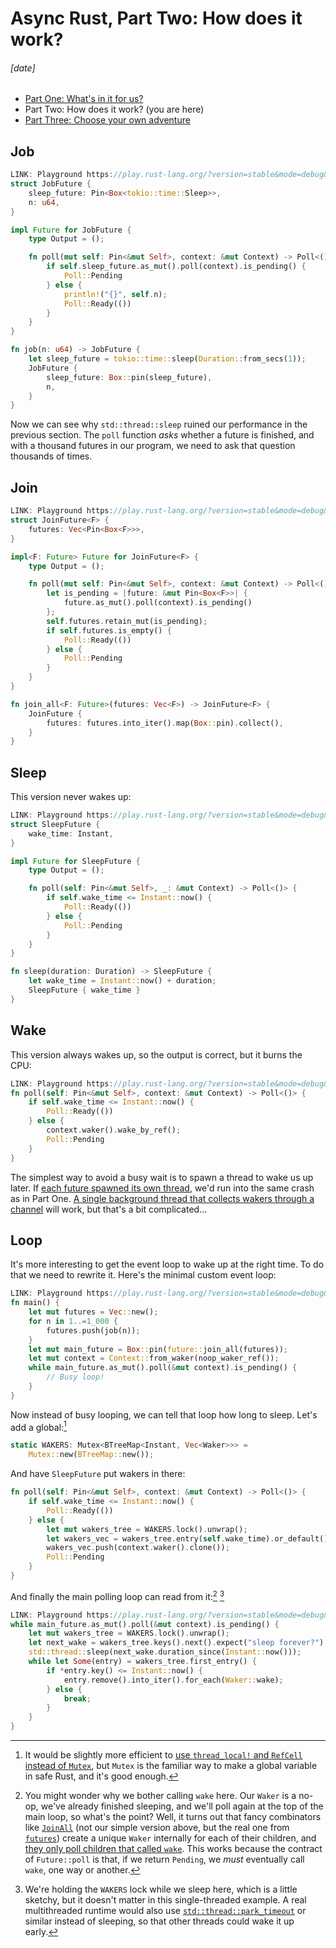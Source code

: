 # Async Rust, Part Two: How does it work?
###### \[date]

- [Part One: What's in it for us?](async_one.html)
- Part Two: How does it work? (you are here)
- [Part Three: Choose your own adventure](async_three.html)

## Job

```rust
LINK: Playground https://play.rust-lang.org/?version=stable&mode=debug&edition=2021&code=use+futures%3A%3Afuture%3B%0Ause+std%3A%3Afuture%3A%3AFuture%3B%0Ause+std%3A%3Apin%3A%3APin%3B%0Ause+std%3A%3Atask%3A%3A%7BContext%2C+Poll%7D%3B%0Ause+std%3A%3Atime%3A%3ADuration%3B%0A%0Astruct+JobFuture+%7B%0A++++sleep_future%3A+Pin%3CBox%3Ctokio%3A%3Atime%3A%3ASleep%3E%3E%2C%0A++++n%3A+u64%2C%0A%7D%0A%0Aimpl+Future+for+JobFuture+%7B%0A++++type+Output+%3D+%28%29%3B%0A%0A++++fn+poll%28mut+self%3A+Pin%3C%26mut+Self%3E%2C+context%3A+%26mut+Context%29+-%3E+Poll%3C%28%29%3E+%7B%0A++++++++if+self.sleep_future.as_mut%28%29.poll%28context%29.is_pending%28%29+%7B%0A++++++++++++Poll%3A%3APending%0A++++++++%7D+else+%7B%0A++++++++++++println%21%28%22%7B%7D%22%2C+self.n%29%3B%0A++++++++++++Poll%3A%3AReady%28%28%29%29%0A++++++++%7D%0A++++%7D%0A%7D%0A%0Afn+job%28n%3A+u64%29+-%3E+JobFuture+%7B%0A++++let+sleep_future+%3D+tokio%3A%3Atime%3A%3Asleep%28Duration%3A%3Afrom_secs%281%29%29%3B%0A++++JobFuture+%7B%0A++++++++sleep_future%3A+Box%3A%3Apin%28sleep_future%29%2C%0A++++++++n%2C%0A++++%7D%0A%7D%0A%0A%23%5Btokio%3A%3Amain%5D%0Aasync+fn+main%28%29+%7B%0A++++let+mut+futures+%3D+Vec%3A%3Anew%28%29%3B%0A++++for+n+in+1..%3D1_000+%7B%0A++++++++futures.push%28job%28n%29%29%3B%0A++++%7D%0A++++future%3A%3Ajoin_all%28futures%29.await%3B%0A%7D
struct JobFuture {
    sleep_future: Pin<Box<tokio::time::Sleep>>,
    n: u64,
}

impl Future for JobFuture {
    type Output = ();

    fn poll(mut self: Pin<&mut Self>, context: &mut Context) -> Poll<()> {
        if self.sleep_future.as_mut().poll(context).is_pending() {
            Poll::Pending
        } else {
            println!("{}", self.n);
            Poll::Ready(())
        }
    }
}

fn job(n: u64) -> JobFuture {
    let sleep_future = tokio::time::sleep(Duration::from_secs(1));
    JobFuture {
        sleep_future: Box::pin(sleep_future),
        n,
    }
}
```

Now we can see why `std::thread::sleep` ruined our performance in the previous
section. The `poll` function _asks_ whether a future is finished, and with a
thousand futures in our program, we need to ask that question thousands of
times.

## Join

```rust
LINK: Playground https://play.rust-lang.org/?version=stable&mode=debug&edition=2021&code=use+std%3A%3Afuture%3A%3AFuture%3B%0Ause+std%3A%3Apin%3A%3APin%3B%0Ause+std%3A%3Atask%3A%3A%7BContext%2C+Poll%7D%3B%0Ause+std%3A%3Atime%3A%3ADuration%3B%0A%0Aasync+fn+job%28n%3A+u64%29+%7B%0A++++tokio%3A%3Atime%3A%3Asleep%28Duration%3A%3Afrom_secs%281%29%29.await%3B%0A++++println%21%28%22%7Bn%7D%22%29%3B%0A%7D%0A%0Astruct+JoinFuture%3CF%3E+%7B%0A++++futures%3A+Vec%3CPin%3CBox%3CF%3E%3E%3E%2C%0A%7D%0A%0Aimpl%3CF%3A+Future%3E+Future+for+JoinFuture%3CF%3E+%7B%0A++++type+Output+%3D+%28%29%3B%0A%0A++++fn+poll%28mut+self%3A+Pin%3C%26mut+Self%3E%2C+context%3A+%26mut+Context%29+-%3E+Poll%3C%28%29%3E+%7B%0A++++++++let+is_pending+%3D+%7Cfuture%3A+%26mut+Pin%3CBox%3CF%3E%3E%7C+%7B%0A++++++++++++future.as_mut%28%29.poll%28context%29.is_pending%28%29%0A++++++++%7D%3B%0A++++++++self.futures.retain_mut%28is_pending%29%3B%0A++++++++if+self.futures.is_empty%28%29+%7B%0A++++++++++++Poll%3A%3AReady%28%28%29%29%0A++++++++%7D+else+%7B%0A++++++++++++Poll%3A%3APending%0A++++++++%7D%0A++++%7D%0A%7D%0A%0Afn+join_all%3CF%3A+Future%3E%28futures%3A+Vec%3CF%3E%29+-%3E+JoinFuture%3CF%3E+%7B%0A++++JoinFuture+%7B%0A++++++++futures%3A+futures.into_iter%28%29.map%28Box%3A%3Apin%29.collect%28%29%2C%0A++++%7D%0A%7D%0A%0A%23%5Btokio%3A%3Amain%5D%0Aasync+fn+main%28%29+%7B%0A++++let+mut+futures+%3D+Vec%3A%3Anew%28%29%3B%0A++++for+n+in+1..%3D1_000+%7B%0A++++++++futures.push%28job%28n%29%29%3B%0A++++%7D%0A++++join_all%28futures%29.await%3B%0A%7D
struct JoinFuture<F> {
    futures: Vec<Pin<Box<F>>>,
}

impl<F: Future> Future for JoinFuture<F> {
    type Output = ();

    fn poll(mut self: Pin<&mut Self>, context: &mut Context) -> Poll<()> {
        let is_pending = |future: &mut Pin<Box<F>>| {
            future.as_mut().poll(context).is_pending()
        };
        self.futures.retain_mut(is_pending);
        if self.futures.is_empty() {
            Poll::Ready(())
        } else {
            Poll::Pending
        }
    }
}

fn join_all<F: Future>(futures: Vec<F>) -> JoinFuture<F> {
    JoinFuture {
        futures: futures.into_iter().map(Box::pin).collect(),
    }
}
```

## Sleep

This version never wakes up:

```rust
LINK: Playground https://play.rust-lang.org/?version=stable&mode=debug&edition=2021&code=use+futures%3A%3Afuture%3B%0Ause+std%3A%3Afuture%3A%3AFuture%3B%0Ause+std%3A%3Apin%3A%3APin%3B%0Ause+std%3A%3Atask%3A%3A%7BContext%2C+Poll%7D%3B%0Ause+std%3A%3Atime%3A%3A%7BDuration%2C+Instant%7D%3B%0A%0Astruct+SleepFuture+%7B%0A++++wake_time%3A+Instant%2C%0A%7D%0A%0Aimpl+Future+for+SleepFuture+%7B%0A++++type+Output+%3D+%28%29%3B%0A%0A++++fn+poll%28self%3A+Pin%3C%26mut+Self%3E%2C+_%3A+%26mut+Context%29+-%3E+Poll%3C%28%29%3E+%7B%0A++++++++if+self.wake_time+%3C%3D+Instant%3A%3Anow%28%29+%7B%0A++++++++++++Poll%3A%3AReady%28%28%29%29%0A++++++++%7D+else+%7B%0A++++++++++++Poll%3A%3APending%0A++++++++%7D%0A++++%7D%0A%7D%0A%0Afn+sleep%28duration%3A+Duration%29+-%3E+SleepFuture+%7B%0A++++let+wake_time+%3D+Instant%3A%3Anow%28%29+%2B+duration%3B%0A++++SleepFuture+%7B+wake_time+%7D%0A%7D%0A%0Aasync+fn+job%28n%3A+u64%29+%7B%0A++++sleep%28Duration%3A%3Afrom_secs%281%29%29.await%3B%0A++++println%21%28%22%7Bn%7D%22%29%3B%0A%7D%0A%0A%23%5Btokio%3A%3Amain%5D%0Aasync+fn+main%28%29+%7B%0A++++let+mut+futures+%3D+Vec%3A%3Anew%28%29%3B%0A++++for+n+in+1..%3D1_000+%7B%0A++++++++futures.push%28job%28n%29%29%3B%0A++++%7D%0A++++future%3A%3Ajoin_all%28futures%29.await%3B%0A%7D
struct SleepFuture {
    wake_time: Instant,
}

impl Future for SleepFuture {
    type Output = ();

    fn poll(self: Pin<&mut Self>, _: &mut Context) -> Poll<()> {
        if self.wake_time <= Instant::now() {
            Poll::Ready(())
        } else {
            Poll::Pending
        }
    }
}

fn sleep(duration: Duration) -> SleepFuture {
    let wake_time = Instant::now() + duration;
    SleepFuture { wake_time }
}
```

## Wake

This version always wakes up, so the output is correct, but it burns the CPU:

```rust
LINK: Playground https://play.rust-lang.org/?version=stable&mode=debug&edition=2021&code=use+futures%3A%3Afuture%3B%0Ause+std%3A%3Afuture%3A%3AFuture%3B%0Ause+std%3A%3Apin%3A%3APin%3B%0Ause+std%3A%3Atask%3A%3A%7BContext%2C+Poll%7D%3B%0Ause+std%3A%3Atime%3A%3A%7BDuration%2C+Instant%7D%3B%0A%0Astruct+SleepFuture+%7B%0A++++wake_time%3A+Instant%2C%0A%7D%0A%0Aimpl+Future+for+SleepFuture+%7B%0A++++type+Output+%3D+%28%29%3B%0A%0A++++fn+poll%28self%3A+Pin%3C%26mut+Self%3E%2C+context%3A+%26mut+Context%29+-%3E+Poll%3C%28%29%3E+%7B%0A++++++++if+self.wake_time+%3C%3D+Instant%3A%3Anow%28%29+%7B%0A++++++++++++Poll%3A%3AReady%28%28%29%29%0A++++++++%7D+else+%7B%0A++++++++++++context.waker%28%29.wake_by_ref%28%29%3B%0A++++++++++++Poll%3A%3APending%0A++++++++%7D%0A++++%7D%0A%7D%0A%0Afn+sleep%28duration%3A+Duration%29+-%3E+SleepFuture+%7B%0A++++let+wake_time+%3D+Instant%3A%3Anow%28%29+%2B+duration%3B%0A++++SleepFuture+%7B+wake_time+%7D%0A%7D%0A%0Aasync+fn+job%28n%3A+u64%29+%7B%0A++++sleep%28Duration%3A%3Afrom_secs%281%29%29.await%3B%0A++++println%21%28%22%7Bn%7D%22%29%3B%0A%7D%0A%0A%23%5Btokio%3A%3Amain%5D%0Aasync+fn+main%28%29+%7B%0A++++let+mut+futures+%3D+Vec%3A%3Anew%28%29%3B%0A++++for+n+in+1..%3D1_000+%7B%0A++++++++futures.push%28job%28n%29%29%3B%0A++++%7D%0A++++future%3A%3Ajoin_all%28futures%29.await%3B%0A%7D
fn poll(self: Pin<&mut Self>, context: &mut Context) -> Poll<()> {
    if self.wake_time <= Instant::now() {
        Poll::Ready(())
    } else {
        context.waker().wake_by_ref();
        Poll::Pending
    }
}
```

The simplest way to avoid a busy wait is to spawn a thread to wake us up later.
If [each future spawned its own thread][same_crash], we'd run into the same
crash as in Part One. [A single background thread that collects wakers through
a channel][background_thread] will work, but that's a bit complicated...

[same_crash]: https://play.rust-lang.org/?version=stable&mode=debug&edition=2021&code=use+futures%3A%3Afuture%3B%0Ause+std%3A%3Afuture%3A%3AFuture%3B%0Ause+std%3A%3Apin%3A%3APin%3B%0Ause+std%3A%3Atask%3A%3A%7BContext%2C+Poll%7D%3B%0Ause+std%3A%3Atime%3A%3A%7BDuration%2C+Instant%7D%3B%0A%0Astruct+SleepFuture+%7B%0A++++wake_time%3A+Instant%2C%0A%7D%0A%0Aimpl+Future+for+SleepFuture+%7B%0A++++type+Output+%3D+%28%29%3B%0A%0A++++fn+poll%28self%3A+Pin%3C%26mut+Self%3E%2C+context%3A+%26mut+Context%29+-%3E+Poll%3C%28%29%3E+%7B%0A++++++++if+self.wake_time+%3C%3D+Instant%3A%3Anow%28%29+%7B%0A++++++++++++Poll%3A%3AReady%28%28%29%29%0A++++++++%7D+else+%7B%0A++++++++++++let+wake_time+%3D+self.wake_time%3B%0A++++++++++++let+waker+%3D+context.waker%28%29.clone%28%29%3B%0A++++++++++++std%3A%3Athread%3A%3Aspawn%28move+%7C%7C+%7B%0A++++++++++++++++std%3A%3Athread%3A%3Asleep%28wake_time.saturating_duration_since%28Instant%3A%3Anow%28%29%29%29%3B%0A++++++++++++++++waker.wake%28%29%3B%0A++++++++++++%7D%29%3B%0A++++++++++++Poll%3A%3APending%0A++++++++%7D%0A++++%7D%0A%7D%0A%0Afn+sleep%28duration%3A+Duration%29+-%3E+SleepFuture+%7B%0A++++let+wake_time+%3D+Instant%3A%3Anow%28%29+%2B+duration%3B%0A++++SleepFuture+%7B+wake_time+%7D%0A%7D%0A%0Aasync+fn+job%28n%3A+u64%29+%7B%0A++++sleep%28Duration%3A%3Afrom_secs%281%29%29.await%3B%0A++++println%21%28%22%7Bn%7D%22%29%3B%0A%7D%0A%0A%23%5Btokio%3A%3Amain%5D%0Aasync+fn+main%28%29+%7B%0A++++let+mut+futures+%3D+Vec%3A%3Anew%28%29%3B%0A++++for+n+in+1..%3D1_000+%7B%0A++++++++futures.push%28job%28n%29%29%3B%0A++++%7D%0A++++future%3A%3Ajoin_all%28futures%29.await%3B%0A%7D

[background_thread]: https://play.rust-lang.org/?version=stable&mode=debug&edition=2021&code=use+crossbeam_channel%3A%3ARecvTimeoutError%3B%0Ause+crossbeam_channel%3A%3ASender%3B%0Ause+futures%3A%3Afuture%3B%0Ause+std%3A%3Acollections%3A%3ABTreeMap%3B%0Ause+std%3A%3Afuture%3A%3AFuture%3B%0Ause+std%3A%3Apin%3A%3APin%3B%0Ause+std%3A%3Async%3A%3ALazyLock%3B%0Ause+std%3A%3Atask%3A%3A%7BContext%2C+Poll%2C+Waker%7D%3B%0Ause+std%3A%3Atime%3A%3A%7BDuration%2C+Instant%7D%3B%0A%0Astatic+WAKER_SENDER%3A+LazyLock%3CSender%3C%28Instant%2C+Waker%29%3E%3E+%3D+LazyLock%3A%3Anew%28%7C%7C+%7B%0A++++let+%28sender%2C+receiver%29+%3D+crossbeam_channel%3A%3Aunbounded%3A%3A%3C%28Instant%2C+Waker%29%3E%28%29%3B%0A++++%2F%2F+Kick+off+the+waker+thread+the+first+time+this+sender+is+used.%0A++++std%3A%3Athread%3A%3Aspawn%28move+%7C%7C+%7B%0A++++++++%2F%2F+A+sorted+multimap+of+wake+times+and+wakers.+The+soonest+wake+time+will+be+first.%0A++++++++let+mut+tree+%3D+BTreeMap%3A%3A%3CInstant%2C+Vec%3CWaker%3E%3E%3A%3Anew%28%29%3B%0A++++++++loop+%7B%0A++++++++++++%2F%2F+Wait+to+receive+a+new+%28wake_time%2C+waker%29+pair.+If+we+already+have+one+or+more%0A++++++++++++%2F%2F+wakers%2C+wait+with+a+timeout%2C+waking+up+at+the+earliest+known+wake+time.+Otherwise%2C%0A++++++++++++%2F%2F+wait+with+no+timeout.%0A++++++++++++let+new_pair+%3D+if+let+Some%28%28first_wake_time%2C+_%29%29+%3D+tree.first_key_value%28%29+%7B%0A++++++++++++++++let+timeout+%3D+first_wake_time.saturating_duration_since%28Instant%3A%3Anow%28%29%29%3B%0A++++++++++++++++match+receiver.recv_timeout%28timeout%29+%7B%0A++++++++++++++++++++Ok%28%28wake_time%2C+waker%29%29+%3D%3E+Some%28%28wake_time%2C+waker%29%29%2C%0A++++++++++++++++++++Err%28RecvTimeoutError%3A%3ATimeout%29+%3D%3E+None%2C%0A++++++++++++++++++++Err%28RecvTimeoutError%3A%3ADisconnected%29+%3D%3E+unreachable%21%28%29%2C%0A++++++++++++++++%7D%0A++++++++++++%7D+else+%7B%0A++++++++++++++++match+receiver.recv%28%29+%7B%0A++++++++++++++++++++Ok%28%28wake_time%2C+waker%29%29+%3D%3E+Some%28%28wake_time%2C+waker%29%29%2C%0A++++++++++++++++++++Err%28_%29+%3D%3E+unreachable%21%28%29%2C%0A++++++++++++++++%7D%0A++++++++++++%7D%3B%0A++++++++++++%2F%2F+If+we+got+a+waker+pair+above+%28i.e.+we+didn%27t+time+out%29%2C+add+it+to+the+map.%0A++++++++++++if+let+Some%28%28wake_time%2C+waker%29%29+%3D+new_pair+%7B%0A++++++++++++++++tree.entry%28wake_time%29.or_default%28%29.push%28waker.clone%28%29%29%3B%0A++++++++++++%7D%0A++++++++++++%2F%2F+Loop+over+all+the+wakers+whose+wake+time+has+passed%2C+removing+them+from+the+map+and%0A++++++++++++%2F%2F+invoking+them.%0A++++++++++++while+let+Some%28entry%29+%3D+tree.first_entry%28%29+%7B%0A++++++++++++++++if+*entry.key%28%29+%3C%3D+Instant%3A%3Anow%28%29+%7B%0A++++++++++++++++++++entry.remove%28%29.into_iter%28%29.for_each%28Waker%3A%3Awake%29%3B%0A++++++++++++++++%7D+else+%7B%0A++++++++++++++++++++break%3B%0A++++++++++++++++%7D%0A++++++++++++%7D%0A++++++++%7D%0A++++%7D%29%3B%0A++++sender%0A%7D%29%3B%0A%0Astruct+SleepFuture+%7B%0A++++wake_time%3A+Instant%2C%0A%7D%0A%0Aimpl+Future+for+SleepFuture+%7B%0A++++type+Output+%3D+%28%29%3B%0A%0A++++fn+poll%28self%3A+Pin%3C%26mut+Self%3E%2C+context%3A+%26mut+Context%29+-%3E+Poll%3C%28%29%3E+%7B%0A++++++++if+self.wake_time+%3C%3D+Instant%3A%3Anow%28%29+%7B%0A++++++++++++Poll%3A%3AReady%28%28%29%29%0A++++++++%7D+else+%7B%0A++++++++++++let+waker_pair+%3D+%28self.wake_time%2C+context.waker%28%29.clone%28%29%29%3B%0A++++++++++++WAKER_SENDER.send%28waker_pair%29.unwrap%28%29%3B%0A++++++++++++Poll%3A%3APending%0A++++++++%7D%0A++++%7D%0A%7D%0A%0Afn+sleep%28duration%3A+Duration%29+-%3E+SleepFuture+%7B%0A++++let+wake_time+%3D+Instant%3A%3Anow%28%29+%2B+duration%3B%0A++++SleepFuture+%7B+wake_time+%7D%0A%7D%0A%0Aasync+fn+job%28n%3A+u64%29+%7B%0A++++sleep%28Duration%3A%3Afrom_secs%281%29%29.await%3B%0A++++println%21%28%22%7Bn%7D%22%29%3B%0A%7D%0A%0A%23%5Btokio%3A%3Amain%5D%0Aasync+fn+main%28%29+%7B%0A++++let+mut+futures+%3D+Vec%3A%3Anew%28%29%3B%0A++++for+n+in+1..%3D1_000+%7B%0A++++++++futures.push%28job%28n%29%29%3B%0A++++%7D%0A++++future%3A%3Ajoin_all%28futures%29.await%3B%0A%7D

## Loop

It's more interesting to get the event loop to wake up at the right time. To do
that we need to rewrite it. Here's the minimal custom event loop:

```rust
LINK: Playground https://play.rust-lang.org/?version=stable&mode=debug&edition=2021&code=use+futures%3A%3Afuture%3B%0Ause+futures%3A%3Atask%3A%3Anoop_waker_ref%3B%0Ause+std%3A%3Afuture%3A%3AFuture%3B%0Ause+std%3A%3Apin%3A%3APin%3B%0Ause+std%3A%3Atask%3A%3A%7BContext%2C+Poll%7D%3B%0Ause+std%3A%3Atime%3A%3A%7BDuration%2C+Instant%7D%3B%0A%0Astruct+SleepFuture+%7B%0A++++wake_time%3A+Instant%2C%0A%7D%0A%0Aimpl+Future+for+SleepFuture+%7B%0A++++type+Output+%3D+%28%29%3B%0A%0A++++fn+poll%28self%3A+Pin%3C%26mut+Self%3E%2C+context%3A+%26mut+Context%29+-%3E+Poll%3C%28%29%3E+%7B%0A++++++++if+self.wake_time+%3C%3D+Instant%3A%3Anow%28%29+%7B%0A++++++++++++Poll%3A%3AReady%28%28%29%29%0A++++++++%7D+else+%7B%0A++++++++++++context.waker%28%29.wake_by_ref%28%29%3B%0A++++++++++++Poll%3A%3APending%0A++++++++%7D%0A++++%7D%0A%7D%0A%0Afn+sleep%28duration%3A+Duration%29+-%3E+SleepFuture+%7B%0A++++let+wake_time+%3D+Instant%3A%3Anow%28%29+%2B+duration%3B%0A++++SleepFuture+%7B+wake_time+%7D%0A%7D%0A%0Aasync+fn+job%28n%3A+u64%29+%7B%0A++++sleep%28Duration%3A%3Afrom_secs%281%29%29.await%3B%0A++++println%21%28%22%7Bn%7D%22%29%3B%0A%7D%0A%0Afn+main%28%29+%7B%0A++++let+mut+futures+%3D+Vec%3A%3Anew%28%29%3B%0A++++for+n+in+1..%3D1_000+%7B%0A++++++++futures.push%28job%28n%29%29%3B%0A++++%7D%0A++++let+mut+main_future+%3D+Box%3A%3Apin%28future%3A%3Ajoin_all%28futures%29%29%3B%0A++++let+mut+context+%3D+Context%3A%3Afrom_waker%28noop_waker_ref%28%29%29%3B%0A++++while+main_future.as_mut%28%29.poll%28%26mut+context%29.is_pending%28%29+%7B%0A++++++++%2F%2F+Busy+loop%21%0A++++%7D%0A%7D
fn main() {
    let mut futures = Vec::new();
    for n in 1..=1_000 {
        futures.push(job(n));
    }
    let mut main_future = Box::pin(future::join_all(futures));
    let mut context = Context::from_waker(noop_waker_ref());
    while main_future.as_mut().poll(&mut context).is_pending() {
        // Busy loop!
    }
}
```

Now instead of busy looping, we can tell that loop how long to sleep. Let's add
a global:[^thread_local]

[^thread_local]: It would be slightly more efficient to [use `thread_local!`
    and `RefCell` instead of `Mutex`][thread_local], but `Mutex` is the
    familiar way to make a global variable in safe Rust, and it's good enough.

[thread_local]: https://play.rust-lang.org/?version=stable&mode=debug&edition=2021&code=use+futures%3A%3Afuture%3B%0Ause+futures%3A%3Atask%3A%3Anoop_waker_ref%3B%0Ause+std%3A%3Acell%3A%3ARefCell%3B%0Ause+std%3A%3Acollections%3A%3ABTreeMap%3B%0Ause+std%3A%3Afuture%3A%3AFuture%3B%0Ause+std%3A%3Apin%3A%3APin%3B%0Ause+std%3A%3Atask%3A%3A%7BContext%2C+Poll%2C+Waker%7D%3B%0Ause+std%3A%3Atime%3A%3A%7BDuration%2C+Instant%7D%3B%0A%0Astd%3A%3Athread_local%21+%7B%0A++++static+WAKERS%3A+RefCell%3CBTreeMap%3CInstant%2C+Vec%3CWaker%3E%3E%3E+%3D+RefCell%3A%3Anew%28BTreeMap%3A%3Anew%28%29%29%3B%0A%7D%0A%0Astruct+SleepFuture+%7B%0A++++wake_time%3A+Instant%2C%0A%7D%0A%0Aimpl+Future+for+SleepFuture+%7B%0A++++type+Output+%3D+%28%29%3B%0A%0A++++fn+poll%28self%3A+Pin%3C%26mut+Self%3E%2C+context%3A+%26mut+Context%29+-%3E+Poll%3C%28%29%3E+%7B%0A++++++++if+self.wake_time+%3C%3D+Instant%3A%3Anow%28%29+%7B%0A++++++++++++Poll%3A%3AReady%28%28%29%29%0A++++++++%7D+else+%7B%0A++++++++++++WAKERS.with_borrow_mut%28%7Cwakers_tree%7C+%7B%0A++++++++++++++++let+wakers_vec+%3D+wakers_tree.entry%28self.wake_time%29.or_default%28%29%3B%0A++++++++++++++++wakers_vec.push%28context.waker%28%29.clone%28%29%29%3B%0A++++++++++++++++Poll%3A%3APending%0A++++++++++++%7D%29%0A++++++++%7D%0A++++%7D%0A%7D%0A%0Afn+sleep%28duration%3A+Duration%29+-%3E+SleepFuture+%7B%0A++++let+wake_time+%3D+Instant%3A%3Anow%28%29+%2B+duration%3B%0A++++SleepFuture+%7B+wake_time+%7D%0A%7D%0A%0Aasync+fn+job%28n%3A+u64%29+%7B%0A++++sleep%28Duration%3A%3Afrom_secs%281%29%29.await%3B%0A++++println%21%28%22%7Bn%7D%22%29%3B%0A%7D%0A%0Afn+main%28%29+%7B%0A++++let+mut+futures+%3D+Vec%3A%3Anew%28%29%3B%0A++++for+n+in+1..%3D1_000+%7B%0A++++++++futures.push%28job%28n%29%29%3B%0A++++%7D%0A++++let+mut+main_future+%3D+Box%3A%3Apin%28future%3A%3Ajoin_all%28futures%29%29%3B%0A++++let+mut+context+%3D+Context%3A%3Afrom_waker%28noop_waker_ref%28%29%29%3B%0A++++while+main_future.as_mut%28%29.poll%28%26mut+context%29.is_pending%28%29+%7B%0A++++++++WAKERS.with_borrow_mut%28%7Cwakers_tree%7C+%7B%0A++++++++++++let+next_wake+%3D+wakers_tree.keys%28%29.next%28%29.expect%28%22sleep+forever%3F%22%29%3B%0A++++++++++++std%3A%3Athread%3A%3Asleep%28next_wake.duration_since%28Instant%3A%3Anow%28%29%29%29%3B%0A++++++++++++while+let+Some%28entry%29+%3D+wakers_tree.first_entry%28%29+%7B%0A++++++++++++++++if+*entry.key%28%29+%3C%3D+Instant%3A%3Anow%28%29+%7B%0A++++++++++++++++++++entry.remove%28%29.into_iter%28%29.for_each%28Waker%3A%3Awake%29%3B%0A++++++++++++++++%7D+else+%7B%0A++++++++++++++++++++break%3B%0A++++++++++++++++%7D%0A++++++++++++%7D%0A++++++++%7D%29%3B%0A++++%7D%0A%7D

```rust
static WAKERS: Mutex<BTreeMap<Instant, Vec<Waker>>> =
    Mutex::new(BTreeMap::new());
```

And have `SleepFuture` put wakers in there:

```rust
fn poll(self: Pin<&mut Self>, context: &mut Context) -> Poll<()> {
    if self.wake_time <= Instant::now() {
        Poll::Ready(())
    } else {
        let mut wakers_tree = WAKERS.lock().unwrap();
        let wakers_vec = wakers_tree.entry(self.wake_time).or_default();
        wakers_vec.push(context.waker().clone());
        Poll::Pending
    }
}
```

And finally the main polling loop can read from it:[^instant_only] [^hold_lock]

[^instant_only]: You might wonder why we bother calling `wake` here. Our
    `Waker` is a no-op, we've already finished sleeping, and we'll poll again
    at the top of the main loop, so what's the point? Well, it turns out that
    fancy combinators like [`JoinAll`] (not our simple version above, but the
    real one from [`futures`]) create a unique `Waker` internally for each of
    their children, and [they only poll children that called
    `wake`][never_polled_again]. This works because the contract of
    `Future::poll` is that, if we return `Pending`, we _must_ eventually call
    `wake`, one way or another.

[`JoinAll`]: https://docs.rs/futures/latest/futures/future/fn.join_all.html
[`futures`]: https://docs.rs/futures

[never_polled_again]: https://play.rust-lang.org/?version=stable&mode=debug&edition=2021&code=use+futures%3A%3Afuture%3B%0Ause+futures%3A%3Atask%3A%3Anoop_waker_ref%3B%0Ause+std%3A%3Afuture%3A%3AFuture%3B%0Ause+std%3A%3Apin%3A%3APin%3B%0Ause+std%3A%3Async%3A%3AMutex%3B%0Ause+std%3A%3Atask%3A%3A%7BContext%2C+Poll%7D%3B%0Ause+std%3A%3Atime%3A%3A%7BDuration%2C+Instant%7D%3B%0A%0Astatic+NEXT_WAKE_TIME%3A+Mutex%3COption%3CInstant%3E%3E+%3D+Mutex%3A%3Anew%28None%29%3B%0A%0Astruct+SleepFuture+%7B%0A++++wake_time%3A+Instant%2C%0A%7D%0A%0Aimpl+Future+for+SleepFuture+%7B%0A++++type+Output+%3D+%28%29%3B%0A%0A++++fn+poll%28self%3A+Pin%3C%26mut+Self%3E%2C+_%3A+%26mut+Context%29+-%3E+Poll%3C%28%29%3E+%7B%0A++++++++if+self.wake_time+%3C%3D+Instant%3A%3Anow%28%29+%7B%0A++++++++++++Poll%3A%3AReady%28%28%29%29%0A++++++++%7D+else+%7B%0A++++++++++++let+mut+next+%3D+NEXT_WAKE_TIME.lock%28%29.unwrap%28%29%3B%0A++++++++++++if+next.is_none%28%29+%7C%7C+self.wake_time+%3C+next.unwrap%28%29+%7B%0A++++++++++++++++*next+%3D+Some%28self.wake_time%29%3B%0A++++++++++++%7D%0A++++++++++++%2F%2F+OOPS%3A+We%27re+returning+Pending+without+ever+calling+wake%28%29.+See+below.%0A++++++++++++Poll%3A%3APending%0A++++++++%7D%0A++++%7D%0A%7D%0A%0Afn+sleep%28duration%3A+Duration%29+-%3E+SleepFuture+%7B%0A++++let+wake_time+%3D+Instant%3A%3Anow%28%29+%2B+duration%3B%0A++++SleepFuture+%7B+wake_time+%7D%0A%7D%0A%0Aasync+fn+job%28n%3A+u64%29+%7B%0A++++sleep%28Duration%3A%3Afrom_secs%281%29%29.await%3B%0A++++println%21%28%22%7Bn%7D%22%29%3B%0A%7D%0A%0Afn+main%28%29+%7B%0A++++let+mut+futures+%3D+Vec%3A%3Anew%28%29%3B%0A++++%2F%2F+NOTE%3A+This+example+actually+works+if+you+reduce+the+number+of+jobs+to+30+or+less.+As+of%0A++++%2F%2F+futures+v0.3.30%2C+that%27s+the+threshold+for+JoinAll+to+use+FuturesOrdered+internally.+See%3A%0A++++%2F%2F+https%3A%2F%2Fdocs.rs%2Ffutures%2F0.3.30%2Ffutures%2Ffuture%2Ffn.join_all.html%23see-also%0A++++for+n+in+1..%3D1_000+%7B%0A++++++++futures.push%28job%28n%29%29%3B%0A++++%7D%0A++++let+mut+main_future+%3D+Box%3A%3Apin%28future%3A%3Ajoin_all%28futures%29%29%3B%0A++++let+mut+context+%3D+Context%3A%3Afrom_waker%28noop_waker_ref%28%29%29%3B%0A++++while+dbg%21%28main_future.as_mut%28%29.poll%28%26mut+context%29%29.is_pending%28%29+%7B%0A++++++++let+mut+next+%3D+NEXT_WAKE_TIME.lock%28%29.unwrap%28%29%3B%0A++++++++let+sleep_duration+%3D+next%0A++++++++++++.expect%28%22OOPS%21+JoinAll+doesn%27t+poll+our+sleeps+the+second+time+through.%22%29%0A++++++++++++.saturating_duration_since%28Instant%3A%3Anow%28%29%29%3B%0A++++++++dbg%21%28sleep_duration%29%3B%0A++++++++*next+%3D+None%3B%0A++++++++std%3A%3Athread%3A%3Asleep%28sleep_duration%29%3B%0A++++%7D%0A%7D

[^hold_lock]: We're holding the `WAKERS` lock while we sleep here, which is a
    little sketchy, but it doesn't matter in this single-threaded example. A
    real multithreaded runtime would also use [`std::thread::park_timeout`] or
    similar instead of sleeping, so that other threads could wake it up early.

[`std::thread::park_timeout`]: https://doc.rust-lang.org/std/thread/fn.park_timeout.html

```rust
LINK: Playground https://play.rust-lang.org/?version=stable&mode=debug&edition=2021&code=use+futures%3A%3Afuture%3B%0Ause+futures%3A%3Atask%3A%3Anoop_waker_ref%3B%0Ause+std%3A%3Acollections%3A%3ABTreeMap%3B%0Ause+std%3A%3Afuture%3A%3AFuture%3B%0Ause+std%3A%3Apin%3A%3APin%3B%0Ause+std%3A%3Async%3A%3AMutex%3B%0Ause+std%3A%3Atask%3A%3A%7BContext%2C+Poll%2C+Waker%7D%3B%0Ause+std%3A%3Atime%3A%3A%7BDuration%2C+Instant%7D%3B%0A%0Astatic+WAKERS%3A+Mutex%3CBTreeMap%3CInstant%2C+Vec%3CWaker%3E%3E%3E+%3D+Mutex%3A%3Anew%28BTreeMap%3A%3Anew%28%29%29%3B%0A%0Astruct+SleepFuture+%7B%0A++++wake_time%3A+Instant%2C%0A%7D%0A%0Aimpl+Future+for+SleepFuture+%7B%0A++++type+Output+%3D+%28%29%3B%0A%0A++++fn+poll%28self%3A+Pin%3C%26mut+Self%3E%2C+context%3A+%26mut+Context%29+-%3E+Poll%3C%28%29%3E+%7B%0A++++++++if+self.wake_time+%3C%3D+Instant%3A%3Anow%28%29+%7B%0A++++++++++++Poll%3A%3AReady%28%28%29%29%0A++++++++%7D+else+%7B%0A++++++++++++let+mut+wakers_tree+%3D+WAKERS.lock%28%29.unwrap%28%29%3B%0A++++++++++++let+wakers_vec+%3D+wakers_tree.entry%28self.wake_time%29.or_default%28%29%3B%0A++++++++++++wakers_vec.push%28context.waker%28%29.clone%28%29%29%3B%0A++++++++++++Poll%3A%3APending%0A++++++++%7D%0A++++%7D%0A%7D%0A%0Afn+sleep%28duration%3A+Duration%29+-%3E+SleepFuture+%7B%0A++++let+wake_time+%3D+Instant%3A%3Anow%28%29+%2B+duration%3B%0A++++SleepFuture+%7B+wake_time+%7D%0A%7D%0A%0Aasync+fn+job%28n%3A+u64%29+%7B%0A++++sleep%28Duration%3A%3Afrom_secs%281%29%29.await%3B%0A++++println%21%28%22%7Bn%7D%22%29%3B%0A%7D%0A%0Afn+main%28%29+%7B%0A++++let+mut+futures+%3D+Vec%3A%3Anew%28%29%3B%0A++++for+n+in+1..%3D1_000+%7B%0A++++++++futures.push%28job%28n%29%29%3B%0A++++%7D%0A++++let+mut+main_future+%3D+Box%3A%3Apin%28future%3A%3Ajoin_all%28futures%29%29%3B%0A++++let+mut+context+%3D+Context%3A%3Afrom_waker%28noop_waker_ref%28%29%29%3B%0A++++while+main_future.as_mut%28%29.poll%28%26mut+context%29.is_pending%28%29+%7B%0A++++++++let+mut+wakers_tree+%3D+WAKERS.lock%28%29.unwrap%28%29%3B%0A++++++++let+next_wake+%3D+wakers_tree.keys%28%29.next%28%29.expect%28%22sleep+forever%3F%22%29%3B%0A++++++++std%3A%3Athread%3A%3Asleep%28next_wake.saturating_duration_since%28Instant%3A%3Anow%28%29%29%29%3B%0A++++++++while+let+Some%28entry%29+%3D+wakers_tree.first_entry%28%29+%7B%0A++++++++++++if+*entry.key%28%29+%3C%3D+Instant%3A%3Anow%28%29+%7B%0A++++++++++++++++entry.remove%28%29.into_iter%28%29.for_each%28Waker%3A%3Awake%29%3B%0A++++++++++++%7D+else+%7B%0A++++++++++++++++break%3B%0A++++++++++++%7D%0A++++++++%7D%0A++++%7D%0A%7D
while main_future.as_mut().poll(&mut context).is_pending() {
    let mut wakers_tree = WAKERS.lock().unwrap();
    let next_wake = wakers_tree.keys().next().expect("sleep forever?");
    std::thread::sleep(next_wake.duration_since(Instant::now()));
    while let Some(entry) = wakers_tree.first_entry() {
        if *entry.key() <= Instant::now() {
            entry.remove().into_iter().for_each(Waker::wake);
        } else {
            break;
        }
    }
}
```
